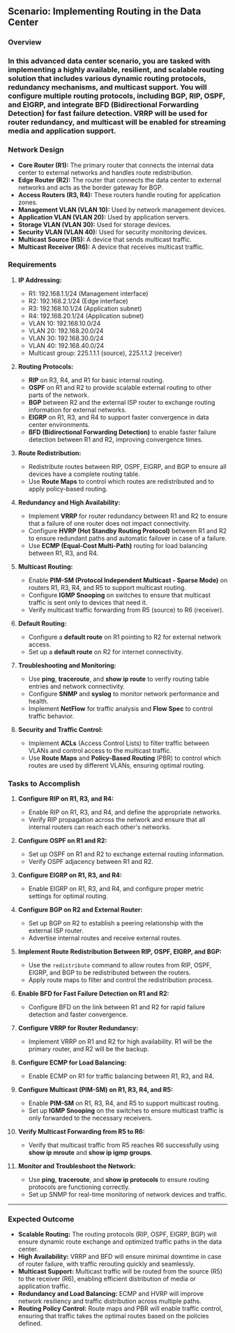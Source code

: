 ## Scenario: Implementing Routing in the Data Center

### Overview


### In this advanced data center scenario, you are tasked with implementing a highly available, resilient, and scalable routing solution that includes various dynamic routing protocols, redundancy mechanisms, and multicast support. You will configure multiple routing protocols, including BGP, RIP, OSPF, and EIGRP, and integrate BFD (Bidirectional Forwarding Detection) for fast failure detection. VRRP will be used for router redundancy, and multicast will be enabled for streaming media and application support.

### Network Design

- **Core Router (R1):** The primary router that connects the internal data center to external networks and handles route redistribution.
- **Edge Router (R2):** The router that connects the data center to external networks and acts as the border gateway for BGP.
- **Access Routers (R3, R4):** These routers handle routing for application zones.
- **Management VLAN (VLAN 10):** Used by network management devices.
- **Application VLAN (VLAN 20):** Used by application servers.
- **Storage VLAN (VLAN 30):** Used for storage devices.
- **Security VLAN (VLAN 40):** Used for security monitoring devices.
- **Multicast Source (R5):** A device that sends multicast traffic.
- **Multicast Receiver (R6):** A device that receives multicast traffic.

### Requirements

1. **IP Addressing:**
    
    - R1: 192.168.1.1/24 (Management interface)
    - R2: 192.168.2.1/24 (Edge interface)
    - R3: 192.168.10.1/24 (Application subnet)
    - R4: 192.168.20.1/24 (Application subnet)
    - VLAN 10: 192.168.10.0/24
    - VLAN 20: 192.168.20.0/24
    - VLAN 30: 192.168.30.0/24
    - VLAN 40: 192.168.40.0/24
    - Multicast group: 225.1.1.1 (source), 225.1.1.2 (receiver)
2. **Routing Protocols:**
    
    - **RIP** on R3, R4, and R1 for basic internal routing.
    - **OSPF** on R1 and R2 to provide scalable external routing to other parts of the network.
    - **BGP** between R2 and the external ISP router to exchange routing information for external networks.
    - **EIGRP** on R1, R3, and R4 to support faster convergence in data center environments.
    - **BFD (Bidirectional Forwarding Detection)** to enable faster failure detection between R1 and R2, improving convergence times.
3. **Route Redistribution:**
    
    - Redistribute routes between RIP, OSPF, EIGRP, and BGP to ensure all devices have a complete routing table.
    - Use **Route Maps** to control which routes are redistributed and to apply policy-based routing.
4. **Redundancy and High Availability:**
    
    - Implement **VRRP** for router redundancy between R1 and R2 to ensure that a failure of one router does not impact connectivity.
    - Configure **HVRP (Hot Standby Routing Protocol)** between R1 and R2 to ensure redundant paths and automatic failover in case of a failure.
    - Use **ECMP (Equal-Cost Multi-Path)** routing for load balancing between R1, R3, and R4.
5. **Multicast Routing:**
    
    - Enable **PIM-SM (Protocol Independent Multicast - Sparse Mode)** on routers R1, R3, R4, and R5 to support multicast routing.
    - Configure **IGMP Snooping** on switches to ensure that multicast traffic is sent only to devices that need it.
    - Verify multicast traffic forwarding from R5 (source) to R6 (receiver).
6. **Default Routing:**
    
    - Configure a **default route** on R1 pointing to R2 for external network access.
    - Set up a **default route** on R2 for internet connectivity.
7. **Troubleshooting and Monitoring:**
    
    - Use **ping**, **traceroute**, and **show ip route** to verify routing table entries and network connectivity.
    - Configure **SNMP** and **syslog** to monitor network performance and health.
    - Implement **NetFlow** for traffic analysis and **Flow Spec** to control traffic behavior.
8. **Security and Traffic Control:**
    
    - Implement **ACLs** (Access Control Lists) to filter traffic between VLANs and control access to the multicast traffic.
    - Use **Route Maps** and **Policy-Based Routing** (PBR) to control which routes are used by different VLANs, ensuring optimal routing.

### Tasks to Accomplish

1. **Configure RIP on R1, R3, and R4:**
    
    - Enable RIP on R1, R3, and R4, and define the appropriate networks.
    - Verify RIP propagation across the network and ensure that all internal routers can reach each other's networks.
2. **Configure OSPF on R1 and R2:**
    
    - Set up OSPF on R1 and R2 to exchange external routing information.
    - Verify OSPF adjacency between R1 and R2.
3. **Configure EIGRP on R1, R3, and R4:**
    
    - Enable EIGRP on R1, R3, and R4, and configure proper metric settings for optimal routing.
4. **Configure BGP on R2 and External Router:**
    
    - Set up BGP on R2 to establish a peering relationship with the external ISP router.
    - Advertise internal routes and receive external routes.
5. **Implement Route Redistribution Between RIP, OSPF, EIGRP, and BGP:**
    
    - Use the `redistribute` command to allow routes from RIP, OSPF, EIGRP, and BGP to be redistributed between the routers.
    - Apply route maps to filter and control the redistribution process.
6. **Enable BFD for Fast Failure Detection on R1 and R2:**
    
    - Configure BFD on the link between R1 and R2 for rapid failure detection and faster convergence.
7. **Configure VRRP for Router Redundancy:**
    
    - Implement VRRP on R1 and R2 for high availability. R1 will be the primary router, and R2 will be the backup.
8. **Configure ECMP for Load Balancing:**
    
    - Enable ECMP on R1 for traffic balancing between R1, R3, and R4.
9. **Configure Multicast (PIM-SM) on R1, R3, R4, and R5:**
    
    - Enable **PIM-SM** on R1, R3, R4, and R5 to support multicast routing.
    - Set up **IGMP Snooping** on the switches to ensure multicast traffic is only forwarded to the necessary receivers.
10. **Verify Multicast Forwarding from R5 to R6:**
    
    - Verify that multicast traffic from R5 reaches R6 successfully using **show ip mroute** and **show ip igmp groups**.
11. **Monitor and Troubleshoot the Network:**
    
    - Use **ping**, **traceroute**, and **show ip protocols** to ensure routing protocols are functioning correctly.
    - Set up SNMP for real-time monitoring of network devices and traffic.

---

### Expected Outcome

- **Scalable Routing:** The routing protocols (RIP, OSPF, EIGRP, BGP) will ensure dynamic route exchange and optimized traffic paths in the data center.
- **High Availability:** VRRP and BFD will ensure minimal downtime in case of router failure, with traffic rerouting quickly and seamlessly.
- **Multicast Support:** Multicast traffic will be routed from the source (R5) to the receiver (R6), enabling efficient distribution of media or application traffic.
- **Redundancy and Load Balancing:** ECMP and HVRP will improve network resiliency and traffic distribution across multiple paths.
- **Routing Policy Control:** Route maps and PBR will enable traffic control, ensuring that traffic takes the optimal routes based on the policies defined.